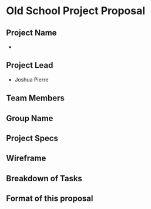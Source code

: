 # Old School Project Proposal 

## Project Name
* 

## Project Lead
* Joshua Pierre 

## Team Members
## Group Name
## Project Specs
## Wireframe
## Breakdown of Tasks
## Format of this proposal 

